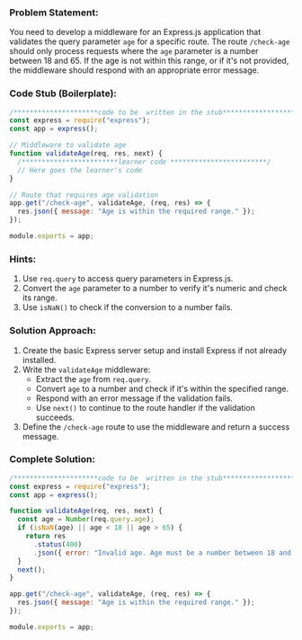 ### Problem Statement:

You need to develop a middleware for an Express.js application that validates the query parameter `age` for a specific route. The route `/check-age` should only process requests where the `age` parameter is a number between 18 and 65. If the age is not within this range, or if it's not provided, the middleware should respond with an appropriate error message.

### Code Stub (Boilerplate):

```javascript
/*********************code to be  written in the stub*************************/
const express = require("express");
const app = express();

// Middleware to validate age
function validateAge(req, res, next) {
  /************************learner code ************************/
  // Here goes the learner's code
}

// Route that requires age validation
app.get("/check-age", validateAge, (req, res) => {
  res.json({ message: "Age is within the required range." });
});

module.exports = app;
```

### Hints:

1. Use `req.query` to access query parameters in Express.js.
2. Convert the `age` parameter to a number to verify it's numeric and check its range.
3. Use `isNaN()` to check if the conversion to a number fails.

### Solution Approach:

1. Create the basic Express server setup and install Express if not already installed.
2. Write the `validateAge` middleware:
   - Extract the `age` from `req.query`.
   - Convert `age` to a number and check if it's within the specified range.
   - Respond with an error message if the validation fails.
   - Use `next()` to continue to the route handler if the validation succeeds.
3. Define the `/check-age` route to use the middleware and return a success message.

### Complete Solution:

```javascript
/*********************code to be  written in the stub*************************/
const express = require("express");
const app = express();

function validateAge(req, res, next) {
  const age = Number(req.query.age);
  if (isNaN(age) || age < 18 || age > 65) {
    return res
      .status(400)
      .json({ error: "Invalid age. Age must be a number between 18 and 65." });
  }
  next();
}

app.get("/check-age", validateAge, (req, res) => {
  res.json({ message: "Age is within the required range." });
});

module.exports = app;
```

